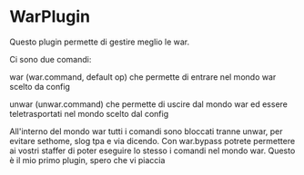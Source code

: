 # WarPlugin

 

Questo plugin permette di gestire meglio le war.

Ci sono due comandi:

war (war.command, default op) che permette di entrare nel mondo war scelto da config

unwar (unwar.command) che permette di uscire dal mondo war ed essere teletrasportati nel mondo scelto dal config

All'interno del mondo war tutti i comandi sono bloccati tranne unwar, per evitare sethome, slog tpa e via dicendo. 
Con war.bypass potrete permettere ai vostri staffer di poter eseguire lo stesso i comandi nel mondo war. 
Questo è il mio primo plugin, spero che vi piaccia

